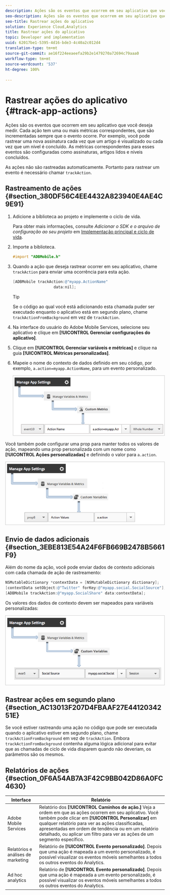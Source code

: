 ```yaml
---
description: Ações são os eventos que ocorrem em seu aplicativo que você deseja medir. Cada ação tem uma ou mais métricas correspondentes, que são incrementadas sempre que o evento ocorre. Por exemplo, você pode rastrear uma nova assinatura cada vez que um artigo é visualizado ou cada vez que um nível é concluído. As métricas correspondentes para esses eventos são configuradas como assinaturas, artigos lidos e níveis concluídos.
seo-description: Ações são os eventos que ocorrem em seu aplicativo que você deseja medir. Cada ação tem uma ou mais métricas correspondentes, que são incrementadas sempre que o evento ocorre. Por exemplo, você pode rastrear uma nova assinatura cada vez que um artigo é visualizado ou cada vez que um nível é concluído. As métricas correspondentes para esses eventos são configuradas como assinaturas, artigos lidos e níveis concluídos.
seo-title: Rastrear ações do aplicativo
solution: Experience Cloud,Analytics
title: Rastrear ações do aplicativo
topic: Developer and implementation
uuid: 62017be1-5395-4d16-bde3-4c40a2c012d4
translation-type: tm+mt
source-git-commit: ae16f224eeaeefa29b2e1479270a72694c79aaa0
workflow-type: tm+mt
source-wordcount: '537'
ht-degree: 100%

---
```



# Rastrear ações do aplicativo {#track-app-actions}

Ações são os eventos que ocorrem em seu aplicativo que você deseja medir. Cada ação tem uma ou mais métricas correspondentes, que são incrementadas sempre que o evento ocorre. Por exemplo, você pode rastrear uma nova assinatura cada vez que um artigo é visualizado ou cada vez que um nível é concluído. As métricas correspondentes para esses eventos são configuradas como assinaturas, artigos lidos e níveis concluídos.

As ações não são rastreadas automaticamente. Portanto para rastrear um evento é necessário chamar `trackAction`.

## Rastreamento de ações {#section_380DF56C4EE4432A823940E4AE4C9E91}

1. Adicione a biblioteca ao projeto e implemente o ciclo de vida.

   Para obter mais informações, consulte *Adicionar o SDK e o arquivo de configuração ao seu projeto* em [Implementação principal e ciclo de vida](/help/ios/getting-started/dev-qs.md).
1. Importe a biblioteca.

   ```objective-c
   #import "ADBMobile.h"
   ```

1. Quando a ação que deseja rastrear ocorrer em seu aplicativo, chame `trackAction` para enviar uma ocorrência para esta ação.

   ```objective-c
   [ADBMobile trackAction:@"myapp.ActionName"  
                     data:nil];
   ```

   >[!TIP]
   >
   >Se o código ao qual você está adicionando esta chamada puder ser executado enquanto o aplicativo está em segundo plano, chame `trackActionFromBackground` em vez de `trackAction`.

1. Na interface do usuário do Adobe Mobile Services, selecione seu aplicativo e clique em **[!UICONTROL Gerenciar configurações do aplicativo]**.

1. Clique em **[!UICONTROL Gerenciar variáveis e métricas]** e clique na guia **[!UICONTROL Métricas personalizadas]**.

1. Mapeie o nome do contexto de dados definido em seu código, por exemplo, `a.action=myapp.ActionName`, para um evento personalizado.

   ![](assets/map-event-context-data.png)

Você também pode configurar uma prop para manter todos os valores de ação, mapeando uma prop personalizada com um nome como **[!UICONTROL Ações personalizadas]** e definindo o valor para `a.action`.

![](assets/map-custom-prop.png)

## Envio de dados adicionais {#section_3EBE813E54A24F6FB669B2478B5661F9}

Além do nome da ação, você pode enviar dados de contexto adicionais com cada chamada de ação de rastreamento:

```objective-c
NSMutableDictionary *contextData = [NSMutableDictionary dictionary]; 
[contextData setObject:@"Twitter" forKey:@"myapp.social.SocialSource"]; 
[ADBMobile trackAction:@"myapp.SocialShare" data:contextData];
```

Os valores dos dados de contexto devem ser mapeados para variáveis personalizadas:

![](assets/map-variable-context-action.png)

## Rastrear ações em segundo plano {#section_AC13013F207D4FBAAF27E4412034251E}

Se você estiver rastreando uma ação no código que pode ser executada quando o aplicativo estiver em segundo plano, chame `trackActionFromBackground` em vez de `trackAction`. Embora `trackActionFromBackground` contenha alguma lógica adicional para evitar que as chamadas de ciclo de vida disparem quando não deveriam, os parâmetros são os mesmos.

## Relatórios de ações {#section_0F6A54AB7A3F42C9BB042D86A0FC4630}

| Interface | Relatório |
|--- |--- |
| Adobe Mobile Services | Relatório dos **[!UICONTROL Caminhos de ação.]** Veja a ordem em que as ações ocorrem em seu aplicativo. Você também pode clicar em **[!UICONTROL Personalizar]** em qualquer relatório para ver as ações classificadas, apresentadas em ordem de tendência ou em um relatório detalhado, ou aplicar um filtro para ver as ações de um segmento específico. |
| Relatórios e análises de marketing | Relatório de **[!UICONTROL Evento personalizado]**. Depois que uma ação é mapeada a um evento personalizado, é possível visualizar os eventos móveis semelhantes a todos os outros eventos do Analytics. |
| Ad hoc analytics | Relatório de **[!UICONTROL Evento personalizado]**. Depois que uma ação é mapeada a um evento personalizado, é possível visualizar os eventos móveis semelhantes a todos os outros eventos do Analytics. |